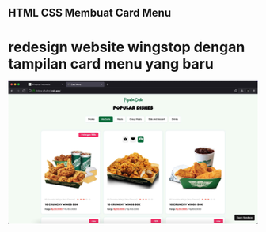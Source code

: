## HTML CSS Membuat Card Menu

# redesign website wingstop dengan tampilan card menu yang baru

![hasil.jpg](https://raw.githubusercontent.com/caesareza/html-css-card-menu/main/ss/hasil.jpg)
